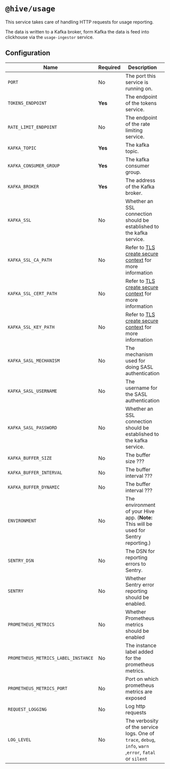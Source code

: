 # `@hive/usage`

This service takes care of handling HTTP requests for usage reporting.

The data is written to a Kafka broker, form Kafka the data is feed into clickhouse via the
`usage-ingestor` service.

## Configuration

| Name                                | Required | Description                                                                                                                                          | Example Value                                        |
| ----------------------------------- | -------- | ---------------------------------------------------------------------------------------------------------------------------------------------------- | ---------------------------------------------------- |
| `PORT`                              | No       | The port this service is running on.                                                                                                                 | `4001`                                               |
| `TOKENS_ENDPOINT`                   | **Yes**  | The endpoint of the tokens service.                                                                                                                  | `http://127.0.0.1:6001`                              |
| `RATE_LIMIT_ENDPOINT`               | No       | The endpoint of the rate limiting service.                                                                                                           | `http://127.0.0.1:4012`                              |
| `KAFKA_TOPIC`                       | **Yes**  | The kafka topic.                                                                                                                                     | `usage_reports_v2`                                   |
| `KAFKA_CONSUMER_GROUP`              | **Yes**  | The kafka consumer group.                                                                                                                            | `usage_reports_v2`                                   |
| `KAFKA_BROKER`                      | **Yes**  | The address of the Kafka broker.                                                                                                                     | `127.0.0.1:29092`                                    |
| `KAFKA_SSL`                         | No       | Whether an SSL connection should be established to the kafka service.                                                                                | `1` (enabled) or `0` (disabled)                      |
| `KAFKA_SSL_CA_PATH`                 | No       | Refer to [TLS create secure context](https://nodejs.org/dist/latest-v8.x/docs/api/tls.html#tls_tls_createsecurecontext_options) for more information | `./path_to_ca`                                       |
| `KAFKA_SSL_CERT_PATH`               | No       | Refer to [TLS create secure context](https://nodejs.org/dist/latest-v8.x/docs/api/tls.html#tls_tls_createsecurecontext_options) for more information | `./path_to_cert`                                     |
| `KAFKA_SSL_KEY_PATH`                | No       | Refer to [TLS create secure context](https://nodejs.org/dist/latest-v8.x/docs/api/tls.html#tls_tls_createsecurecontext_options) for more information | `./path_to_key`                                      |
| `KAFKA_SASL_MECHANISM`              | No       | The mechanism used for doing SASL authentication                                                                                                     | `plain` or `scram-sha-256` or `scram-sha-512`        |
| `KAFKA_SASL_USERNAME`               | No       | The username for the SASL authentication                                                                                                             | `letmein`                                            |
| `KAFKA_SASL_PASSWORD`               | No       | Whether an SSL connection should be established to the kafka service.                                                                                | `letmein`                                            |
| `KAFKA_BUFFER_SIZE`                 | No       | The buffer size ???                                                                                                                                  | `12`                                                 |
| `KAFKA_BUFFER_INTERVAL`             | No       | The buffer interval ???                                                                                                                              | `1`                                                  |
| `KAFKA_BUFFER_DYNAMIC`              | No       | The buffer interval ???                                                                                                                              | `1`                                                  |
| `ENVIRONMENT`                       | No       | The environment of your Hive app. (**Note:** This will be used for Sentry reporting.)                                                                | `staging`                                            |
| `SENTRY_DSN`                        | No       | The DSN for reporting errors to Sentry.                                                                                                              | `https://dooobars@o557896.ingest.sentry.io/12121212` |
| `SENTRY`                            | No       | Whether Sentry error reporting should be enabled.                                                                                                    | `1` (enabled) or `0` (disabled)                      |
| `PROMETHEUS_METRICS`                | No       | Whether Prometheus metrics should be enabled                                                                                                         | `1` (enabled) or `0` (disabled)                      |
| `PROMETHEUS_METRICS_LABEL_INSTANCE` | No       | The instance label added for the prometheus metrics.                                                                                                 | `usage-service`                                      |
| `PROMETHEUS_METRICS_PORT`           | No       | Port on which prometheus metrics are exposed                                                                                                         | Defaults to `10254`                                  |
| `REQUEST_LOGGING`                   | No       | Log http requests                                                                                                                                    | `1` (enabled) or `0` (disabled)                      |
| `LOG_LEVEL`                         | No       | The verbosity of the service logs. One of `trace`, `debug`, `info`, `warn` ,`error`, `fatal` or `silent`                                             | `info` (default)                                     |
